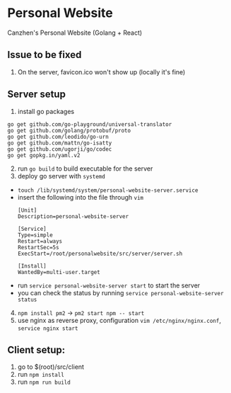 # Personal Website
Canzhen's Personal Website (Golang + React)

## Issue to be fixed
1. On the server, favicon.ico won't show up (locally it's fine)


## Server setup
1. install go packages
```
go get github.com/go-playground/universal-translator
go get github.com/golang/protobuf/proto
go get github.com/leodido/go-urn
go get github.com/mattn/go-isatty
go get github.com/ugorji/go/codec
go get gopkg.in/yaml.v2
```
2. run `go build` to build executable for the server
3. deploy go server with `systemd`

- `touch /lib/systemd/system/personal-website-server.service`
- insert the following into the file through `vim` 
    ```
    [Unit]
    Description=personal-website-server

    [Service]
    Type=simple
    Restart=always
    RestartSec=5s
    ExecStart=/root/personalwebsite/src/server/server.sh

    [Install]
    WantedBy=multi-user.target
    ```
- run `service personal-website-server start` to start the server
- you can check the status by running `service personal-website-server status`

4. `npm install pm2` -> `pm2 start npm -- start`
5. use nginx as reverse proxy, configuration `vim /etc/nginx/nginx.conf`, `service nginx start`

## Client setup:
1. go to $(root)/src/client
2. run `npm install`
3. run `npm run build`
